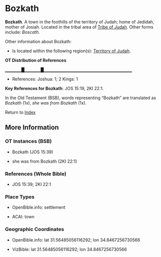 # Bozkath
**Bozkath**. 
A town in the foothills of the territory of Judah; home of Jedidah, mother of Josiah. 
Located in the tribal area of [Tribe of Judah](../../../groups/md/acai/Judah.md). 
Other forms include: 
*Boscath*. 




Other information about Bozkath:


* Is located within the following region(s): 
[Territory of Judah](TerritoryOfJudah.md). 


**OT Distribution of References**

▁▁▁▁▁█▁▁▁▁▁█▁▁▁▁▁▁▁▁▁▁▁▁▁▁▁▁▁▁▁▁▁▁▁▁▁▁▁
* References: Joshua: 1; 2 Kings: 1



**Key References for Bozkath**: 
JOS 15:19, 2KI 22:1. 


In the Old Testament (BSB), words representing “Bozkath” are translated as 
*Bozkath* (1x), *she was from Bozkath* (1x). 




Return to [Index](00-Index.md)

## More Information

### OT Instances (BSB)

* Bozkath (JOS 15:39)

* she was from Bozkath (2KI 22:1)



### References (Whole Bible)

* JOS 15:39; 2KI 22:1


### Place Types

* OpenBible.info: settlement

* ACAI: town



### Geographic Coordinates

* OpenBible.info: lat 31.56485056116292; lon 34.8467256730566

* VizBible: lat 31.56485056116292; lon 34.8467256730566




